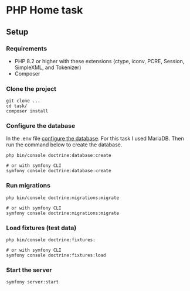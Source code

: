 # PHP Home task


## Setup

### Requirements
- PHP 8.2 or higher with these extensions (ctype, iconv, PCRE, Session, SimpleXML, and Tokenizer)
- Composer

### Clone the project
```shell
git clone ...
cd task/
composer install
```

### Configure the database
In the .env file [configure the database](https://symfony.com/doc/current/doctrine.html#configuring-the-database). 
For this task I used MariaDB.
Then run the command below to create the database.

```shell
php bin/console doctrine:database:create

# or with symfony CLI
symfony console doctrine:database:create

```

### Run migrations

```shell
php bin/console doctrine:migrations:migrate

# or with symfony CLI
symfony console doctrine:migrations:migrate
```


### Load fixtures (test data)
```shell
php bin/console doctrine:fixtures:

# or with symfony CLI
symfony console doctrine:fixtures:load

```

### Start the server
```shell
symfony server:start
```